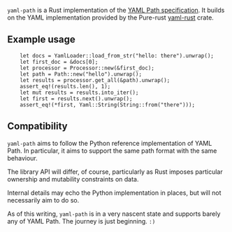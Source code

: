 `yaml-path` is a Rust implementation of the [YAML Path specification][yaml-path-spec].
It builds on the YAML implementation provided by the Pure-rust [yaml-rust][yaml-rust-crate] crate.

Example usage
---

```
    let docs = YamlLoader::load_from_str("hello: there").unwrap();
    let first_doc = &docs[0];
    let processor = Processor::new(&first_doc);
    let path = Path::new("hello").unwrap();
    let results = processor.get_all(&path).unwrap();
    assert_eq!(results.len(), 1);
    let mut results = results.into_iter();
    let first = results.next().unwrap();
    assert_eq!(*first, Yaml::String(String::from("there")));
```

Compatibility
---

`yaml-path` aims to follow the Python reference implementation of YAML Path.  In particular, it aims
to support the same path format with the same behaviour.

The library API will differ, of course, particularly as Rust imposes particular ownership and mutability
constraints on data.

Internal details may echo the Python implementation in places, but will not necessarily aim to do so.

As of this writing, `yaml-path` is in a very nascent state and supports barely any of YAML Path.  The journey is just beginning. `:)`

[yaml-path-spec]: https://github.com/wwkimball/yamlpath/wiki
[yaml-rust-crate]: https://crates.io/crates/yaml-rust
